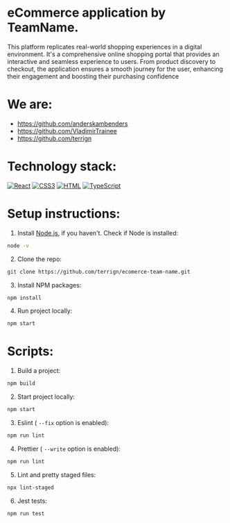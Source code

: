 [React.js]: https://upload.wikimedia.org/wikipedia/commons/thumb/a/a7/React-icon.svg/90px-React-icon.svg.png
[React-url]: https://reactjs.org/
[CSS3]: https://upload.wikimedia.org/wikipedia/commons/thumb/d/d5/CSS3_logo_and_wordmark.svg/57px-CSS3_logo_and_wordmark.svg.png
[CSS-url]: https://www.w3.org/Style/CSS/
[HTML]: https://upload.wikimedia.org/wikipedia/commons/thumb/6/61/HTML5_logo_and_wordmark.svg/80px-HTML5_logo_and_wordmark.svg.png
[HTML-url]: https://html.spec.whatwg.org/multipage/
[TypeScript]: https://upload.wikimedia.org/wikipedia/commons/thumb/4/4c/Typescript_logo_2020.svg/80px-Typescript_logo_2020.svg.png
[TypeScript-url]: https://www.typescriptlang.org/

# eCommerce application by TeamName.

This platform replicates real-world shopping experiences in a digital environment. It's a comprehensive online shopping portal that provides an interactive and seamless experience to users. From product discovery to checkout, the application ensures a smooth journey for the user, enhancing their engagement and boosting their purchasing confidence

# We are:

- https://github.com/anderskambenders
- https://github.com/VladimirTrainee
- https://github.com/terrign

# Technology stack:
 [![React][React.js]][React-url] [![CSS3][CSS3]][CSS-url] [![HTML][HTML]][HTML-url] [![TypeScript][TypeScript]][TypeScript-url]

# Setup instructions:
1. Install [Node.js](https://nodejs.org/), if you haven't. Check if Node is installed:
  ```sh
  node -v
  ```
2. Clone the repo:
```sh
git clone https://github.com/terrign/ecomerce-team-name.git
```
3. Install NPM packages:
```sh
npm install
```
4. Run project locally:
```sh
npm start
```

# Scripts:
1. Build a project:
```sh
npm build
```
2. Start project locally:
```sh
npm start
```
3. Eslint ( <code>--fix</code> option is enabled):
```sh
npm run lint
```
4. Prettier ( <code>--write</code> option is enabled):
```sh
npm run lint
```
5. Lint and pretty staged files:
```sh
npx lint-staged
```
6. Jest tests:
```sh
npm run test
```
